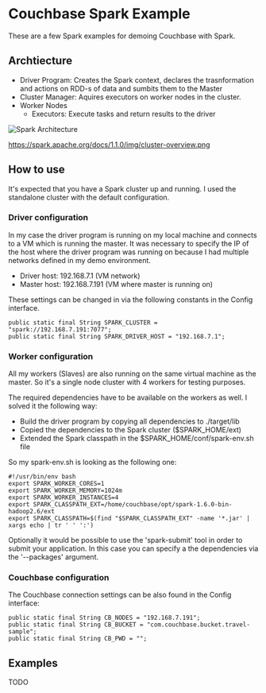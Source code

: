 # Couchbase Spark Example

These are a few Spark examples for demoing Couchbase with Spark.

## Archtiecture

* Driver Program: Creates the Spark context, declares the trasnformation and actions on RDD-s of data and sumbits them to the Master 
* Cluster Manager: Aquires executors on worker nodes in the cluster.
* Worker Nodes
  * Executors: Execute tasks and return results to the driver

![Spark Architecture](https://spark.apache.org/docs/1.1.0/img/cluster-overview.png)

https://spark.apache.org/docs/1.1.0/img/cluster-overview.png

## How to use

It's expected that you have a Spark cluster up and running. I used the standalone cluster with the default configuration.

### Driver configuration

In my case the driver program is running on my local machine and connects to a VM which is running the master. It was necessary to specify the IP of the host where the driver program was running on because I had multiple networks defined in my demo environment.

* Driver host: 192.168.7.1 (VM network)
* Master host: 192.168.7.191 (VM where master is running on)

These settings can be changed in via the following constants in the Config interface.

```
public static final String SPARK_CLUSTER = "spark://192.168.7.191:7077";
public static final String SPARK_DRIVER_HOST = "192.168.7.1";
```

### Worker configuration

All my workers (Slaves) are also running on the same virtual machine as the master. So it's a single node cluster with 4 workers for testing purposes.

The required dependencies have to be available on the workers as well. I solved it the following way:

* Build the driver program by copying all dependencies to ./target/lib
* Copied the dependencies to the Spark cluster ($SPARK_HOME/ext)
* Extended the Spark classpath in the $SPARK_HOME/conf/spark-env.sh file

So my spark-env.sh is looking as the following one:

```
#!/usr/bin/env bash
export SPARK_WORKER_CORES=1
export SPARK_WORKER_MEMORY=1024m
export SPARK_WORKER_INSTANCES=4
export SPARK_CLASSPATH_EXT=/home/couchbase/opt/spark-1.6.0-bin-hadoop2.6/ext
export SPARK_CLASSPATH=$(find "$SPARK_CLASSPATH_EXT" -name '*.jar' | xargs echo | tr ' ' ':')
```

Optionally it would be possible to use the 'spark-submit' tool in order to submit your application. In this case you can specify a the dependencies via the '--packages' argument.


### Couchbase configuration

The Couchbase connection settings can be also found in the Config interface:

```
public static final String CB_NODES = "192.168.7.191";
public static final String CB_BUCKET = "com.couchbase.bucket.travel-sample";
public static final String CB_PWD = "";
```

## Examples

TODO


